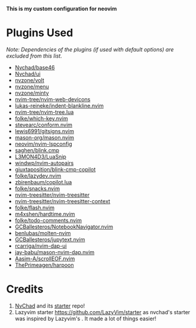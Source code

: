 **This is my custom configuration for neovim**

# Plugins Used
*Note: Dependencies of the plugins (if used with default options) are excluded from this list.*
- [Nvchad/base46](https://github.com/NvChad/base46)
- [Nvchad/ui](https://github.com/NvChad/ui)
- [nvzone/volt](https://github.com/nvzone/volt)
- [nvzone/menu](https://github.com/nvzone/menu)
- [nvzone/minty](https://github.com/nvzone/minty)
- [nvim-tree/nvim-web-devicons](https://github.com/nvim-tree/nvim-web-devicons)
- [lukas-reineke/indent-blankline.nvim](https://github.com/lukas-reineke/indent-blankline.nvim)
- [nvim-tree/nvim-tree.lua](https://github.com/nvim-tree/nvim-tree.lua)
- [folke/which-key.nvim](https://github.com/folke/which-key.nvim)
- [stevearc/conform.nvim](https://github.com/stevearc/conform.nvim)
- [lewis6991/gitsigns.nvim](https://github.com/lewis6991/gitsigns.nvim)
- [mason-org/mason.nvim](https://github.com/mason-org/mason.nvim)
- [neovim/nvim-lspconfig](https://github.com/neovim/nvim-lspconfig)
- [saghen/blink.cmp](https://github.com/saghen/blink.cmp)
- [L3MON4D3/LuaSnip](https://github.com/L3MON4D3/LuaSnip)
- [windwp/nvim-autopairs](https://github.com/windwp/nvim-autopairs)
- [giuxtaposition/blink-cmp-copilot](https://github.com/giuxtaposition/blink-cmp-copilot)
- [folke/lazydev.nvim](https://github.com/folke/lazydev.nvim)
- [zbirenbaum/copilot.lua](https://github.com/zbirenbaum/copilot.lua)
- [folke/snacks.nvim](https://github.com/folke/snacks.nvim)
- [nvim-treesitter/nvim-treesitter](https://github.com/nvim-treesitter/nvim-treesitter)
- [nvim-treesitter/nvim-treesitter-context](https://github.com/nvim-treesitter/nvim-treesitter-context)
- [folke/flash.nvim](https://github.com/folke/flash.nvim)
- [m4xshen/hardtime.nvim](https://github.com/m4xshen/hardtime.nvim)
- [folke/todo-comments.nvim](https://github.com/folke/todo-comments.nvim)
- [GCBallesteros/NotebookNavigator.nvim](https://github.com/GCBallesteros/NotebookNavigator.nvim)
- [benlubas/molten-nvim](https://github.com/benlubas/molten-nvim)
- [GCBallesteros/jupytext.nvim](https://github.com/GCBallesteros/jupytext.nvim)
- [rcarriga/nvim-dap-ui](https://github.com/rcarriga/nvim-dap-ui)
- [jay-babu/mason-nvim-dap.nvim](https://github.com/jay-babu/mason-nvim-dap.nvim)
- [Aasim-A/scrollEOF.nvim](https://github.com/Aasim-A/scrollEOF.nvim)
- [ThePrimeagen/harpoon](https://github.com/ThePrimeagen/harpoon)

# Credits

1) [NvChad](https://github.com/NvChad/NvChad) and its [starter](https://github.com/NvChad/starter) repo!
1) Lazyvim starter https://github.com/LazyVim/starter as nvchad's starter was inspired by Lazyvim's . It made a lot of things easier!
